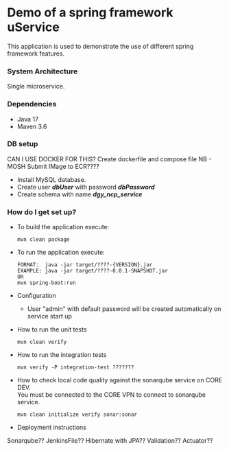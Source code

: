 # Demo of a spring framework uService

This application is used to demonstrate the use of different spring framework features.  

### System Architecture ###
Single microservice. 

### Dependencies ###
* Java 17
* Maven 3.6

### DB setup ### 
CAN I USE DOCKER FOR THIS? Create dockerfile and compose file NB - MOSH
Submit IMage to ECR????

* Install MySQL database.
* Create user <i><b>dbUser</b></i> with password <i><b>dbPassword</b></i>
* Create schema with name <i><b>dgy_ncp_service</b></i>

### How do I get set up? ###

* To build the application execute:
    ```shell
    mvn clean package
    ```
* To run the application execute:
    ```shell
    FORMAT:  java -jar target/????-{VERSION}.jar
    EXAMPLE: java -jar target/????-0.0.1-SNAPSHOT.jar
    OR
    mvn spring-boot:run
    ```
* Configuration
    * User "admin" with default password will be created automatically on service start up

* How to run the unit tests
    ```shell
    mvn clean verify 
    ```
* How to run the integration tests
    ```shell
    mvn verify -P integration-test ???????
    ```
* How to check local code quality against the sonarqube service on CORE DEV.  
  You must be connected to the CORE VPN to connect to sonarqube service.
    ```shell
    mvn clean initialize verify sonar:sonar
    ```
* Deployment instructions


Sonarqube??
JenkinsFile??
Hibernate with JPA??
Validation??
Actuator??